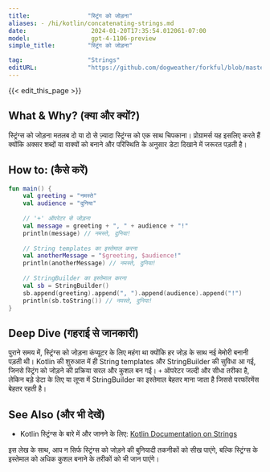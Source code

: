 ```yaml
---
title:                "स्ट्रिंग को जोड़ना"
aliases: - /hi/kotlin/concatenating-strings.md
date:                  2024-01-20T17:35:54.012061-07:00
model:                 gpt-4-1106-preview
simple_title:         "स्ट्रिंग को जोड़ना"

tag:                  "Strings"
editURL:              "https://github.com/dogweather/forkful/blob/master/content/hi/kotlin/concatenating-strings.md"
---
```


{{< edit_this_page >}}

## What & Why? (क्या और क्यों?)
स्ट्रिंग्स को जोड़ना मतलब दो या दो से ज़्यादा स्ट्रिंग्स को एक साथ चिपकाना। प्रोग्रामर्स यह इसलिए करते हैं क्योंकि अक्सर शब्दों या वाक्यों को बनाने और परिस्थिति के अनुसार डेटा दिखाने में जरूरत पड़ती है।

## How to: (कैसे करें)
```kotlin
fun main() {
    val greeting = "नमस्ते"
    val audience = "दुनिया"
    
    // '+' ऑपरेटर से जोड़ना
    val message = greeting + ", " + audience + "!"
    println(message) // नमस्ते, दुनिया!
    
    // String templates का इस्तेमाल करना
    val anotherMessage = "$greeting, $audience!"
    println(anotherMessage) // नमस्ते, दुनिया!
    
    // StringBuilder का इस्तेमाल करना
    val sb = StringBuilder()
    sb.append(greeting).append(", ").append(audience).append("!")
    println(sb.toString()) // नमस्ते, दुनिया!
}
```

## Deep Dive (गहराई से जानकारी)
पुराने समय में, स्ट्रिंग्स को जोड़ना कंप्यूटर के लिए महंगा था क्योंकि हर जोड़ के साथ नई मेमोरी बनानी पड़ती थी। Kotlin की शुरुआत में ही String templates और StringBuilder की सुविधा आ गई, जिनसे स्ट्रिंग को जोड़ने की प्रक्रिया सरल और कुशल बन गई। `+` ऑपरेटर जल्दी और सीधा तरीका है, लेकिन बड़े डेटा के लिए या लूप्स में StringBuilder का इस्तेमाल बेहतर माना जाता है जिससे परफॉरमेंस बेहतर रहती है।

## See Also (और भी देखें)
- Kotlin स्ट्रिंग्स के बारे में और जानने के लिए: [Kotlin Documentation on Strings](https://kotlinlang.org/docs/reference/basic-types.html#strings)

इस लेख के साथ, आप न सिर्फ स्ट्रिंग्स को जोड़ने की बुनियादी तकनीकों को सीख पाएंगे, बल्कि स्ट्रिंग्स के इस्तेमाल को अधिक कुशल बनाने के तरीकों को भी जान पाएंगे।

